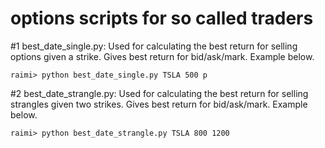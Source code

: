 ﻿# options scripts for so called traders

#1
  best_date_single.py:
    Used for calculating the best return for selling options given a strike. Gives best return for bid/ask/mark. Example below.
    
    raimi> python best_date_single.py TSLA 500 p

#2
  best_date_strangle.py:
    Used for calculating the best return for selling strangles given two strikes. Gives best return for bid/ask/mark. Example below.
    
    raimi> python best_date_strangle.py TSLA 800 1200
